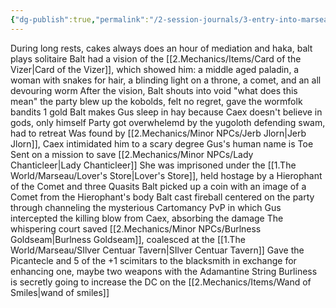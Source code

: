 ```yaml
---
{"dg-publish":true,"permalink":"/2-session-journals/3-entry-into-marseau/"}
---
```


During long rests, cakes always does an hour of mediation and haka, balt plays solitaire
Balt had a vision of the [[2.Mechanics/Items/Card of the Vizer\|Card of the Vizer]], which showed him:
	a middle aged paladin, a woman with snakes for hair, a blinding light on a throne, a comet, and an all devouring worm
After the vision, Balt shouts into void "what does this mean"
the party blew up the kobolds, felt no regret, gave the wormfolk bandits 1 gold
Balt makes Gus sleep in hay because 
Caex doesn't believe in gods, only himself 
Party got overwhelemd by the yugoloth defending swam, had to retreat
Was found by [[2.Mechanics/Minor NPCs/Jerb Jlorn\|Jerb Jlorn]], Caex intimidated him to a scary degree 
Gus's human name is Toe
Sent on a mission to save [[2.Mechanics/Minor NPCs/Lady Chanticleer\|Lady Chanticleer]]
	She was imprisoned under the [[1.The World/Marseau/Lover's Store\|Lover's Store]], held hostage by a Hierophant of the Comet and three Quasits
Balt picked up a coin with an image of a Comet from the Hierophant's body
Balt cast fireball centered on the party through channeling the mysterious Cartomancy
	PvP in which Gus intercepted the killing blow from Caex, absorbing the damage
The whispering court saved [[2.Mechanics/Minor NPCs/Burlness Goldseam\|Burlness Goldseam]], coalesced at the [[1.The World/Marseau/SIlver Centuar Tavern\|SIlver Centuar Tavern]]
Gave the Picantecle and 5 of the +1 scimitars to the blacksmith
	in exchange for enhancing one, maybe two weapons with the Adamantine String
Burliness is secretly going to increase the DC on the [[2.Mechanics/Items/Wand of Smiles\|wand of smiles]]